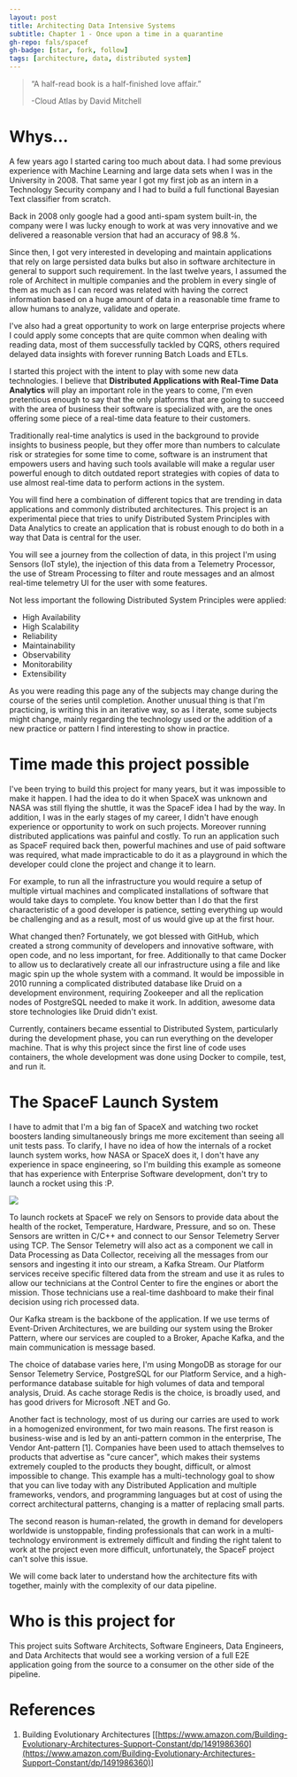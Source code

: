 ```yaml
---
layout: post
title: Architecting Data Intensive Systems
subtitle: Chapter 1 - Once upon a time in a quarantine
gh-repo: fals/spacef
gh-badge: [star, fork, follow]
tags: [architecture, data, distributed system]
---
```


> “A half-read book is a half-finished love affair.”
> 
> -Cloud Atlas by David Mitchell


# Whys…

A few years ago I started caring too much about data. I had some previous experience with Machine Learning and large data sets when I was in the University in 2008. That same year I got my first job as an intern in a Technology Security company and I had to build a full functional Bayesian Text classifier from scratch.

Back in 2008 only google had a good anti-spam system built-in, the company were I was lucky enough to work at was very innovative and we delivered a reasonable version that had an accuracy of 98.8 %.

Since then, I got very interested in developing and maintain applications that rely on large persisted data bulks but also in software architecture in general to support such requirement. In the last twelve years, I assumed the role of Architect in multiple companies and the problem in every single of them as much as I can record was related with having the correct information based on a huge amount of data in a reasonable time frame to allow humans to analyze, validate and operate.

I've also had a great opportunity to work on large enterprise projects where I could apply some concepts that are quite common when dealing with reading data, most of them successfully tackled by CQRS, others required delayed data insights with forever running Batch Loads and ETLs.

I started this project with the intent to play with some new data technologies. I believe that <span style="font-weight: bold;">Distributed Applications with Real-Time Data Analytics</span> will play an important role in the years to come, I'm even pretentious enough to say that the only platforms that are going to succeed with the area of business their software is specialized with, are the ones offering some piece of a real-time data feature to their customers.

Traditionally real-time analytics is used in the background to provide insights to business people, but they offer more than numbers to calculate risk or strategies for some time to come, software is an instrument that empowers users and having such tools available will make a regular user powerful enough to ditch outdated report strategies with copies of data to use almost real-time data to perform actions in the system.

You will find here a combination of different topics that are trending in data applications and commonly distributed architectures. This project is an experimental piece that tries to unify Distributed System Principles with Data Analytics to create an application that is robust enough to do both in a way that Data is central for the user.

You will see a journey from the collection of data, in this project I'm using Sensors (IoT style), the injection of this data from a Telemetry Processor, the use of Stream Processing to filter and route messages and an almost real-time telemetry UI for the user with some features.

Not less important the following Distributed System Principles were applied:

* High Availability
* High Scalability
* Reliability
* Maintainability
* Observability
* Monitorability
* Extensibility


As you were reading this page any of the subjects may change during the course of the series until completion. Another unusual thing is that I'm practicing, is writing this in an iterative way, so as I iterate, some subjects might change, mainly regarding the technology used or the addition of a new practice or pattern I find interesting to show in practice.

# Time made this project possible

I've been trying to build this project for many years, but it was impossible to make it happen. I had the idea to do it when SpaceX was unknown and NASA was still flying the shuttle, it was the SpaceF idea I had by the way. In addition, I was in the early stages of my career, I didn't have enough experience or opportunity to work on such projects. Moreover running distributed applications was painful and costly. To run an application such as SpaceF required back then, powerful machines and use of paid software was required, what made impracticable to do it as a playground in which the developer could clone the project and change it to learn.

For example, to run all the infrastructure you would require a setup of multiple virtual machines and complicated installations of software that would take days to complete. You know better than I do that the first characteristic of a good developer is patience, setting everything up would be challenging and as a result, most of us would give up at the first hour.<span style="mso-spacerun: yes;"> </span>

What changed then? Fortunately, we got blessed with GitHub, which created a strong community of developers and innovative software, with open code, and no less important, for free. Additionally to that came Docker to allow us to declaratively create all our infrastructure using a file and like magic spin up the whole system with a command. It would be impossible in 2010 running a complicated distributed database like Druid on a development environment, requiring Zookeeper and all the replication nodes of PostgreSQL needed to make it work. In addition, awesome data store technologies like Druid didn't exist.

Currently, containers became essential to Distributed System, particularly during the development phase, you can run everything on the developer machine. That is why this project since the first line of code uses containers, the whole development was done using Docker to compile, test, and run it.

# The SpaceF Launch System

I have to admit that I'm a big fan of SpaceX and watching two rocket boosters landing simultaneously brings me more excitement than seeing all unit tests pass. To clarify, I have no idea of how the internals of a rocket launch system works, how NASA or SpaceX does it, I don't have any experience in space engineering, so I'm building this example as someone that has experience with Enterprise Software development, don't try to launch a rocket using this :P.

![](../img/adis/ch1_img_1.png)

To launch rockets at SpaceF we rely on Sensors to provide data about the health of the rocket, Temperature, Hardware, Pressure, and so on. These Sensors are written in C/C++ and connect to our Sensor Telemetry Server using TCP. The Sensor Telemetry will also act as a component we call in Data Processing as Data Collector, receiving all the messages from our sensors and ingesting it into our stream, a Kafka Stream. Our Platform services receive specific filtered data from the stream and use it as rules to allow our technicians at the Control Center to fire the engines or abort the mission. Those technicians use a real-time dashboard to make their final decision using rich processed data.

Our Kafka stream is the backbone of the application. If we use terms of Event-Driven Architectures, we are building our system using the Broker Pattern, where our services are coupled to a Broker, Apache Kafka, and the main communication is message based.

The choice of database varies here, I'm using MongoDB as storage for our Sensor Telemetry Service, PostgreSQL for our Platform Service, and a high-performance database suitable for high volumes of data and temporal analysis, Druid. As cache storage Redis is the choice, is broadly used, and has good drivers for Microsoft .NET and Go.

Another fact is technology, most of us during our carries are used to work in a homogenized environment, for two main reasons. The first reason is business-wise and is led by an anti-pattern common in the enterprise, The Vendor Ant-pattern [1]. Companies have been used to attach themselves to products that advertise as "cure cancer", which makes their systems extremely coupled to the products they bought, difficult, or almost impossible to change. This example has a multi-technology goal to show that you can live today with any Distributed Application and multiple frameworks, vendors, and programming languages but at cost of using the correct architectural patterns, changing is a matter of replacing small parts.

The second reason is human-related, the growth in demand for developers worldwide is unstoppable, finding professionals that can work in a multi-technology environment is extremely difficult and finding the right talent to work at the project even more difficult, unfortunately, the SpaceF project can't solve this issue.

We will come back later to understand how the architecture fits with together, mainly with the complexity of our data pipeline.

# Who is this project for

This project suits Software Architects, Software Engineers, Data Engineers, and Data Architects that would see a working version of a full E2E application going from the source to a consumer on the other side of the pipeline.

# References

1. Building Evolutionary Architectures [[https://www.amazon.com/Building-Evolutionary-Architectures-Support-Constant/dp/1491986360](https://www.amazon.com/Building-Evolutionary-Architectures-Support-Constant/dp/1491986360)]
